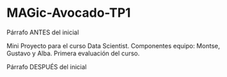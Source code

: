 # MAGic-Avocado-TP1

Párrafo ANTES del inicial

Mini Proyecto para el curso Data Scientist. Componentes equipo: Montse, Gustavo y Alba.
Primera evaluación del curso.

Párrafo DESPUÉS del inicial
